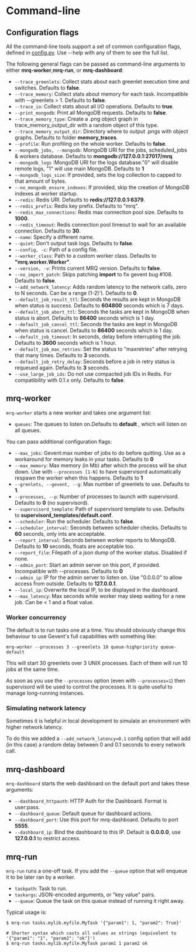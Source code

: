 # Command-line

## Configuration flags

All the command-line tools support a set of common configuration flags, defined in [config.py](https://github.com/pricingassistant/mrq/blob/master/mrq/config.py). Use --help with any of them to see the full list.

The following general flags can be passed as command-line arguments to either **mrq-worker**,**mrq-run**, or **mrq-dashboard**:

 - `--trace_greenlets`: Collect stats about each greenlet execution time and switches. Defaults to **false**.
 - `--trace_memory`: Collect stats about memory for each task. Incompatible with --greenlets > 1. Defaults to **false**.
 - `--trace_io`: Collect stats about all I/O operations. Defaults to **true**.
 - `--print_mongodb`: Print all MongoDB requests. Defaults to **false**.
 - `--trace_memory_type`: Create a .png object graph in trace_memory_output_dir with a random object of this type.
 - `--trace_memory_output_dir`: Directory where to output .pngs with object graphs. Defaults to folder **memory_traces**.
 - `--profile`: Run profiling on the whole worker. Defaults to **false**.
 - `--mongodb_jobs, --mongodb`: MongoDB URI for the jobs, scheduled_jobs & workers database. Defaults to **mongodb://127.0.0.1:27017/mrq**.
 - `--mongodb_logs` :MongoDB URI for the logs database."0" will disable remote logs, "1" will use main MongoDB. Defaults to **1**
 - `--mongodb_logs_size`: If provided, sets the log collection to capped to that amount of bytes.
 - `--no_mongodb_ensure_indexes`: If provided, skip the creation of MongoDB indexes at worker startup.
 - `--redis`: Redis URI. Defaults to **redis://127.0.0.1:6379**.
 - `--redis_prefix`: Redis key prefix. Defaults to "mrq".
 - `--redis_max_connections`: Redis max connection pool size. Defaults to **1000**.
 - `--redis_timeout`: Redis connection pool timeout to wait for an available connection. Defaults to **30**.
 - `--name`: Specify a different name.
 - `--quiet`: Don't output task logs. Defaults to **false**.
 - `--config, -c`: Path of a config file.
 - `--worker_class`: Path to a custom worker class. Defaults to **"mrq.worker.Worker"**.
 - `--version, -v`: Prints current MRQ version. Defaults to  **false**.
 - `--no_import_patch`: Skips patching __import__ to fix gevent bug #108. Defaults to **false**.
 - `--add_network_latency`: Adds random latency to the network calls, zero to N seconds. Can be a range (1-2)'). Defaults to **0**.
 - `--default_job_result_ttl`: Seconds the results are kept in MongoDB when status is success. Defaults to **604800** seconds which is 7 days.
 - `--default_job_abort_ttl`: Seconds the tasks are kept in MongoDB when status is abort. Defaults to **86400** seconds which is 1 day.
 - `--default_job_cancel_ttl`: Seconds the tasks are kept in MongoDB when status is cancel. Defaults to **86400** seconds which is 1 day.
 - `--default_job_timeout`: In seconds, delay before interrupting the job. Defaults to **3600** seconds which is 1 hour.
 - `--default_job_max_retries`: Set the status to "maxretries" after retrying that many times. Defaults to **3** seconds.
 - `--default_job_retry_delay`: Seconds before a job in retry status is requeued again. Defaults to **3** seconds.
 - `--use_large_job_ids`: Do not use compacted job IDs in Redis. For compatibility with 0.1.x only. Defaults to **false**.

## mrq-worker

`mrq-worker` starts a new worker and takes one argument list:

 - `queues`: The queues to listen on.Defaults to **default** , which will listen on all queues.

You can pass additional configuration flags:

 - `--max_jobs`: Gevent:max number of jobs to do before quitting. Use as a workaround for memory leaks in your tasks. Defaults to **0**
 - `--max_memory`: Max memory (in Mb) after which the process will be shut down. Use with `--processes [1-N]`
                  to have supervisord automatically respawn the worker when this happens. Defaults to **1**
 - `--grenlets, --gevent, --g`: Max number of greenlets to use. Defaults to **1**.
 - `--processes, --p`: Number of processes to launch with supervisord. Defaults to **0** (no supervisord).
 - `--supervisord_template`: Path of supervisord template to use. Defaults to **supervisord_templates/default.conf**.
 - `--scheduler`: Run the scheduler. Defaults to **false**.
 - `--scheduler_interval`: Seconds between scheduler checks. Defaults to **60** seconds, only ints are acceptable.
 - `--report_interval`: Seconds between worker reports to MongoDB. Defaults to **10** seconds, floats are acceptable too.
 - `--report_file`: Filepath of a json dump of the worker status. Disabled if none.
 - `--admin_port`: Start an admin server on this port, if provided. Incompatible with --processes. Defaults to **0**
 - `--admin_ip`: IP for the admin server to listen on. Use "0.0.0.0" to allow access from outside. Defaults to **127.0.0.1**.
 - `--local_ip`: Overwrite the local IP, to be displayed in the dashboard.
 - `--max_latency`: Max seconds while worker may sleep waiting for a new job. Can be < 1 and a float value.

### Worker concurrency

The default is to run tasks one at a time. You should obviously change this behaviour to use Gevent's full capabilities with something like:

`mrq-worker --processes 3 --greenlets 10 queue-highpriority queue-default`

This will start 30 greenlets over 3 UNIX processes. Each of them will run 10 jobs at the same time.

As soon as you use the `--processes` option (even with `--processes=1`) then supervisord will be used to control the processes. It is quite useful to manage long-running instances.

### Simulating network latency

Sometimes it is helpful in local development to simulate an environment with higher network latency.

To do this we added a ```--add_network_latency=0.1``` config option that will add (in this case) a random delay between 0 and 0.1 seconds to every network call.

## mrq-dashboard

`mrq-dashboard` starts the web dashboard on the default port and takes these arguments:

 - `--dashboard_httpauth`: HTTP Auth for the Dashboard. Format is user:pass.
 - `--dashboard_queue`: Default queue for dashboard actions.
 - `--dashboard_port`: Use this port for mrq-dashboard. Defaults to port **5555**.
 - `--dashboard_ip`: Bind the dashboard to this IP. Default is **0.0.0.0**, use **127.0.0.1** to restrict access.

## mrq-run

`mrq-run` runs a one-off task. If you add the `--queue` option that will enqueue it to be later ran by a worker.

 - `taskpath`: Task to run.
 - `taskargs`: JSON-encoded arguments, or "key value" pairs.
 - `--queue`: Queue the task on this queue instead of running it right away.

Typical usage is:

```
$ mrq-run tasks.mylib.myfile.MyTask '{"param1": 1, "param2": True}'

# Shorter syntax which casts all values as strings (equivalent to '{"param1": "1", "param2": "ok"}')
$ mrq-run tasks.mylib.myfile.MyTask param1 1 param2 ok
```

